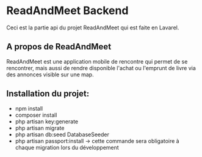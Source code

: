 # ReadAndMeet Backend
    
Ceci est la partie api du projet ReadAndMeet qui est faite en Lavarel.

## A propos de ReadAndMeet

ReadAndMeet est une application mobile de rencontre qui permet de se rencontrer, mais aussi de rendre disponible l'achat ou l'emprunt de 
livre via des annonces visible sur une map.

## Installation du projet:

- npm install
- composer install
- php artisan key:generate
- php artisan migrate
- php artisan db:seed DatabaseSeeder
- php artisan passport:install -> cette commande sera obligatoire à chaque migration lors du développement

